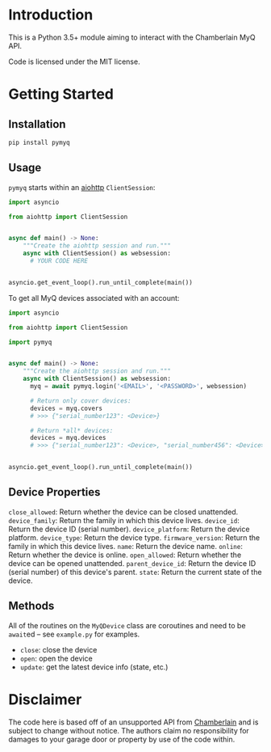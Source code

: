 # Introduction

This is a Python 3.5+ module aiming to interact with the Chamberlain MyQ API.

Code is licensed under the MIT license.

# Getting Started

## Installation

```python
pip install pymyq
```

## Usage

`pymyq` starts within an [aiohttp](https://aiohttp.readthedocs.io/en/stable/)
`ClientSession`:

```python
import asyncio

from aiohttp import ClientSession


async def main() -> None:
    """Create the aiohttp session and run."""
    async with ClientSession() as websession:
      # YOUR CODE HERE


asyncio.get_event_loop().run_until_complete(main())
```

To get all MyQ devices associated with an account:

```python
import asyncio

from aiohttp import ClientSession

import pymyq


async def main() -> None:
    """Create the aiohttp session and run."""
    async with ClientSession() as websession:
      myq = await pymyq.login('<EMAIL>', '<PASSWORD>', websession)

      # Return only cover devices:
      devices = myq.covers
      # >>> {"serial_number123": <Device>}

      # Return *all* devices:
      devices = myq.devices
      # >>> {"serial_number123": <Device>, "serial_number456": <Device>}


asyncio.get_event_loop().run_until_complete(main())
```

## Device Properties

`close_allowed`: Return whether the device can be closed unattended.
`device_family`: Return the family in which this device lives.
`device_id`: Return the device ID (serial number).
`device_platform`: Return the device platform.
`device_type`: Return the device type.
`firmware_version`: Return the family in which this device lives.
`name`: Return the device name.
`online`: Return whether the device is online.
`open_allowed`: Return whether the device can be opened unattended.
`parent_device_id`: Return the device ID (serial number) of this device's parent.
`state`: Return the current state of the device.

## Methods

All of the routines on the `MyQDevice` class are coroutines and need to be
`await`ed – see `example.py` for examples.

* `close`: close the device
* `open`: open the device
* `update`: get the latest device info (state, etc.)

# Disclaimer

The code here is based off of an unsupported API from
[Chamberlain](http://www.chamberlain.com/) and is subject to change without
notice. The authors claim no responsibility for damages to your garage door or
property by use of the code within.

